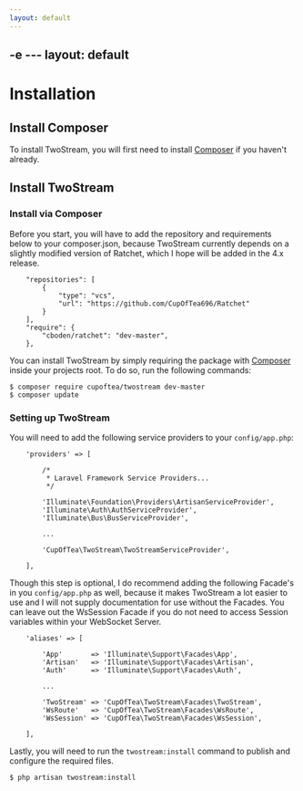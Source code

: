 ```yaml
---
layout: default
---
```



-e ---
layout: default
---


# Installation

## Install Composer

To install TwoStream, you will first need to install [Composer][composer] if you haven't already. 

## Install TwoStream

### Install via Composer

Before you start, you will have to add the repository and requirements below to your composer.json, because TwoStream currently depends on a slightly modified version of Ratchet, which I hope will be added in the 4.x release.

```
    "repositories": [
        {
            "type": "vcs",
            "url": "https://github.com/CupOfTea696/Ratchet"
        }
    ],
    "require": {
        "cboden/ratchet": "dev-master",
    },
```

You can install TwoStream by simply requiring the package with [Composer][composer] inside your projects root. To do so, run the following commands:

```
$ composer require cupoftea/twostream dev-master
$ composer update
```

### Setting up TwoStream

You will need to add the following service providers to your `config/app.php`:

```
	'providers' => [

		/*
		 * Laravel Framework Service Providers...
		 */
        
		'Illuminate\Foundation\Providers\ArtisanServiceProvider',
		'Illuminate\Auth\AuthServiceProvider',
		'Illuminate\Bus\BusServiceProvider',
  		
  		...
  		
        'CupOfTea\TwoStream\TwoStreamServiceProvider',

	],
```
Though this step is optional, I do recommend adding the following Facade's in you `config/app.php` as well, because it makes TwoStream a lot easier to use and I will not supply documentation for use without the Facades. You can leave out the WsSession Facade if you do not need to access Session variables within your WebSocket Server.

```
    'aliases' => [

		'App'       => 'Illuminate\Support\Facades\App',
		'Artisan'   => 'Illuminate\Support\Facades\Artisan',
		'Auth'      => 'Illuminate\Support\Facades\Auth',
		
		...
		
        'TwoStream' => 'CupOfTea\TwoStream\Facades\TwoStream',
        'WsRoute'   => 'CupOfTea\TwoStream\Facades\WsRoute',
        'WsSession' => 'CupOfTea\TwoStream\Facades\WsSession',

	],
```

Lastly, you will need to run the `twostream:install` command to publish and configure the required files.

```
$ php artisan twostream:install
```


[composer]: https://getcomposer.org/doc/00-intro.md


